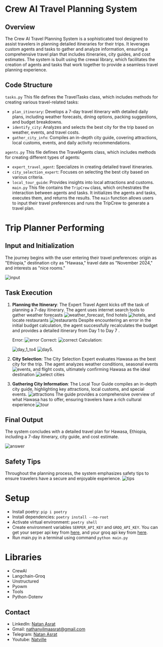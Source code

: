 # Crew AI Travel Planning System
## Overview
The Crew AI Travel Planning System is a sophisticated tool designed to assist travelers in planning detailed itineraries for their trips. It leverages custom agents and tasks to gather and analyze information, ensuring a comprehensive travel plan that includes itineraries, city guides, and cost estimates. The system is built using the crewai library, which facilitates the creation of agents and tasks that work together to provide a seamless travel planning experience.

## Code Structure
`tasks.py`
This file defines the TravelTasks class, which includes methods for creating various travel-related tasks:
- `plan_itinerary`: Develops a 7-day travel itinerary with detailed daily plans, including weather forecasts, dining options, packing suggestions, and budget breakdowns.
- `identify_city`: Analyzes and selects the best city for the trip based on weather, events, and travel costs.
- `gather_city_info`: Compiles an in-depth city guide, covering attractions, local customs, events, and daily activity recommendations.

`agents.py`
This file defines the TravelAgents class, which includes methods for creating different types of agents:
- `expert_travel_agent`: Specializes in creating detailed travel itineraries.
- `city_selection_expert`: Focuses on selecting the best city based on various criteria.
- `local_tour_guide`: Provides insights into local attractions and customs.
`main.py`
This file contains the `TripCrew` class, which orchestrates the interaction between agents and tasks. It initializes the agents and tasks, executes them, and returns the results. The `main` function allows users to input their travel preferences and runs the TripCrew to generate a travel plan.

# Trip Planner Performing
## Input and Initialization
The journey begins with the user entering their travel preferences: origin as "Ethiopia," destination city as "Hawasa," travel date as "November 2024," and interests as "nice rooms." 

![input](./screenshots/input.JPG)

## Task Execution
1. **Planning the Itinerary**: The Expert Travel Agent kicks off the task of planning a 7-day itinerary. The agent uses internet search tools to gather weather forecasts ![weather_forecast](./screenshots/weather_forecast.JPG), find hotels ![hotels](./screenshots/find_hotels.JPG), and locate restaurants ![restaurants](./screenshots/find_restaurants.JPG) Despite encountering an error in the initial budget calculation, the agent successfully recalculates the budget and provides a detailed itinerary from Day 1 to Day 7 . 

    Error:
    ![error](./screenshots/error%20calculation.JPG)
    Correct:
    ![correct](./screenshots/correct_calculation.JPG)
    Calculation:

    ![day_1_to4](./screenshots/day_1_to4.JPG)  ![day5](./screenshots/day_5_to_7.JPG).

2. **City Selection**: The City Selection Expert evaluates Hawasa as the best city for the trip. The agent analyzes weather conditions, seasonal events ![events](./screenshots/find_events.JPG), and flight costs, ultimately confirming Hawasa as the ideal destination ![select cities](./screenshots/city_selection_agent.JPG)

3. **Gathering City Information**: The Local Tour Guide compiles an in-depth city guide, highlighting key attractions, local customs, and special events. ![attractions](./screenshots/find_attractions.JPG) The guide provides a comprehensive overview of what Hawasa has to offer, ensuring travelers have a rich cultural experience ![tour](/screenshots/local_tour_guid.JPG)


## Final Output
The system concludes with a detailed travel plan for Hawasa, Ethiopia, including a 7-day itinerary, city guide, and cost estimate. 

![answer](./screenshots/final_answer.JPG)

## Safety Tips
Throughout the planning process, the system emphasizes safety tips to ensure travelers have a secure and enjoyable experience.
![tips](./screenshots/safety_tips.JPG) 


# Setup
- Install poetry:  `pip i poetry`
- Install dependencies: `poetry install --no-root`
- Activate virtual environment: `poetry shell`
- Create environment variables `SERPER_API_KEY` and `GROQ_API_KEY`. You can get your serper api key from [here](https://serper.dev/), and your groq api key from [here](https://console.groq.com/keys).
- Run main.py in a terminal using command `python main.py`


# Libraries
- CrewAI
- Langchain-Groq
- Unstructured
- Pyowm
- Tools
- Python-Dotenv


## Contact
 - LinkedIn: [Natan Asrat](https://linkedin.com/in/natan-asrat)
 - Gmail: nathanyilmaasrat@gmail.com
 - Telegram: [Natan Asrat](https://t.me/fail_your_way_to_success)
 - Youtube: [Natville](https://www.youtube.com/@natvilletutor)

